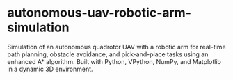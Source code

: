 # autonomous-uav-robotic-arm-simulation
Simulation of an autonomous quadrotor UAV with a robotic arm for real-time path planning, obstacle avoidance, and pick-and-place tasks using an enhanced A* algorithm. Built with Python, VPython, NumPy, and Matplotlib in a dynamic 3D environment.
